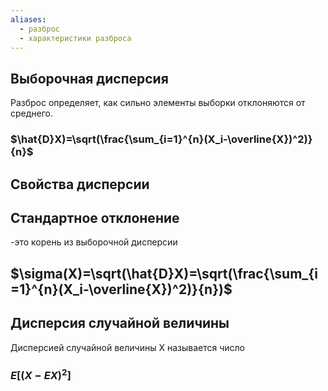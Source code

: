 ```yaml
---
aliases:
  - разброс
  - характеристики разброса
---
```

## Выборочная дисперсия
Разброс определяет, как сильно элементы выборки отклоняются от среднего.
### $\hat{D}X)=\sqrt(\frac{\sum_{i=1}^{n}(X_i-\overline{X})^2)}{n}$ 

## Свойства дисперсии

## Стандартное отклонение
-это корень из выборочной дисперсии
## $\sigma(X)=\sqrt(\hat{D}X)=\sqrt(\frac{\sum_{i=1}^{n}(X_i-\overline{X})^2)}{n})$          
## Дисперсия случайной величины

Дисперсией случайной величины X называется число 
### $E[(X-EX)^2]$ 